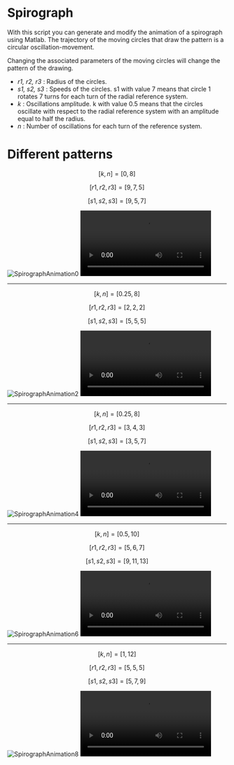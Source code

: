 # Spirograph

With this script you can generate and modify the animation of a spirograph using Matlab.
The trajectory of the moving circles that draw the pattern is a circular oscillation-movement.

Changing the associated parameters of the moving circles will change the pattern of the drawing.

- *r1, r2, r3* : Radius of the circles.
- *s1, s2, s3* :  Speeds of the circles. s1 with value 7 means that circle 1 rotates 7 turns for each turn of the radial reference system.
- *k* : Oscillations amplitude. k with value 0.5 means that the circles oscillate with respect to the radial reference system with an amplitude equal to half the radius.
- *n* : Number of oscillations for each turn of the reference system.




# Different patterns

$$ [k,n] = [0,8] $$

$$ [r1,r2,r3] = [9,7,5] $$

$$ [s1,s2,s3] = [9,5,7] $$

![SpirographAnimation0](/animations/k_0.0_n_8.0_r123_9.0_7.0_5.0_s123_9.0_5.0_7.0.png)
![SpirographAnimation1](/animations/k_0.0_n_8.0_r123_9.0_7.0_5.0_s123_9.0_5.0_7.0.mp4)

___

$$ [k,n] = [0.25,8] $$

$$ [r1,r2,r3] = [2,2,2] $$

$$ [s1,s2,s3] = [5,5,5] $$

![SpirographAnimation2](/animations/k_0.25_n_8.0_r123_2.0_2.0_2.0_s123_5.0_5.0_5.0.png)
![SpirographAnimation3](/animations/k_0.25_n_8.0_r123_2.0_2.0_2.0_s123_5.0_5.0_5.0.mp4)

___

$$ [k,n] = [0.25,8] $$

$$ [r1,r2,r3] = [3,4,3] $$

$$ [s1,s2,s3] = [3,5,7] $$

![SpirographAnimation4](/animations/k_0.25_n_8.0_r123_3.0_4.0_3.0_s123_3.0_5.0_7.0.png)
![SpirographAnimation5](/animations/k_0.25_n_8.0_r123_3.0_4.0_3.0_s123_3.0_5.0_7.0.mp4)

___

$$ [k,n] = [0.5,10] $$

$$ [r1,r2,r3] = [5,6,7] $$

$$ [s1,s2,s3] = [9,11,13] $$

![SpirographAnimation6](/animations/k_0.50_n_10.0_r123_5.0_6.0_7.0_s123_9.0_11.0_13.0.png)
![SpirographAnimation7](/animations/k_0.50_n_10.0_r123_5.0_6.0_7.0_s123_9.0_11.0_13.0.mp4)

___

$$ [k,n] = [1,12] $$

$$ [r1,r2,r3] = [5,5,5] $$

$$ [s1,s2,s3] = [5,7,9] $$

![SpirographAnimation8](/animations/k_1.00_n_12.0_r123_5.0_5.0_5.0_s123_5.0_7.0_9.0.png)
![SpirographAnimation9](/animations/k_1.00_n_12.0_r123_5.0_5.0_5.0_s123_5.0_7.0_9.0.mp4)



